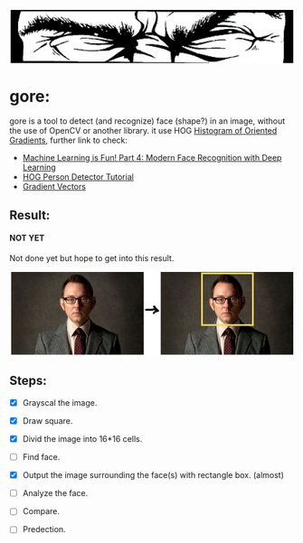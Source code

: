 <p align="center"><img src="Cover1.jpg" width="500"></p>

gore:
=====
gore is a tool to detect (and recognize) face (shape?) in an image, without the use of OpenCV or another library. it use HOG [Histogram of Oriented Gradients](https://en.wikipedia.org/wiki/Histogram_of_oriented_gradients), further link to check:
* [Machine Learning is Fun! Part 4: Modern Face Recognition with Deep Learning](https://medium.com/@ageitgey/machine-learning-is-fun-part-4-modern-face-recognition-with-deep-learning-c3cffc121d78)
* [HOG Person Detector Tutorial](http://mccormickml.com/2013/05/09/hog-person-detector-tutorial/)
* [Gradient Vectors](http://mccormickml.com/2013/05/07/gradient-vectors/)

Result:
-------
#### NOT YET
Not done yet but hope to get into this result.
<p align="center"><img src="GoreProject.png" width="500"></p>

Steps:
------

- [x] Grayscal the image.
- [x] Draw square.
- [x] Divid the image into 16*16 cells.
- [ ] Find face.
- [x] Output the image surrounding the face(s) with rectangle box. (almost)
- [ ] Analyze the face.
- [ ] Compare.
- [ ] Predection.

